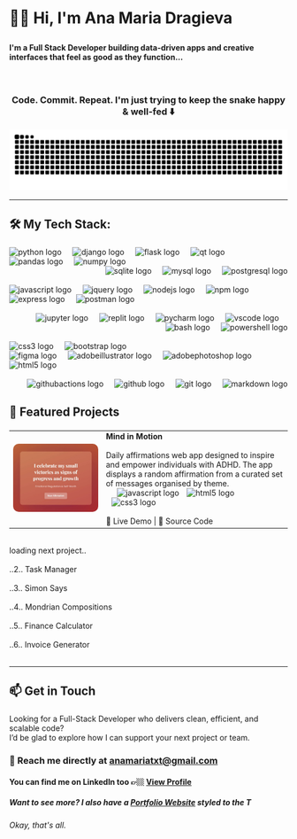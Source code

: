 # <p align="left">👋🏼 Hi, I'm Ana Maria Dragieva</p>

#### <p align="left">I'm a Full Stack Developer building data-driven apps and creative interfaces that feel as good as they function...</p>
<br>

### <p align="center">Code. Commit. Repeat. I'm just trying to keep the snake happy & well-fed ⬇️</p>

<picture>
  <source media="(prefers-color-scheme: dark)" srcset="https://raw.githubusercontent.com/anamariadragieva/anamariadragieva/output/snake.svg" />
  <source media="(prefers-color-scheme: light)" srcset="https://raw.githubusercontent.com/anamariadragieva/anamariadragieva/output/snake-dark.svg" />
  <img alt="GitHub Snake animation" src="https://raw.githubusercontent.com/anamariadragieva/anamariadragieva/output/snake.svg" />
</picture>

---
## <p align="left">🛠️ My Tech Stack:</p>

<div align="left">
  <img src="https://img.shields.io/badge/Python-3776AB?logo=python&logoColor=white&style=for-the-badge" style="pointer-events: none;" height="40" alt="python logo"  />
  <img width="12" />
  <img src="https://skillicons.dev/icons?i=django" height="40" alt="django logo"  />
  <img width="12" />
  <img src="https://skillicons.dev/icons?i=flask" height="40" alt="flask logo"  />
  <img width="12" />
  <img src="https://cdn.simpleicons.org/qt/41CD52" height="40" alt="qt logo"  />
  <img width="12" />
  <img src="https://img.shields.io/badge/pandas-150458?logo=pandas&logoColor=white&style=for-the-badge" height="40" alt="pandas logo"  />
  <img width="12" />
  <img src="https://cdn.jsdelivr.net/gh/devicons/devicon/icons/numpy/numpy-original.svg" height="40" alt="numpy logo"  />
</div>

<div align="right">
  <img src="https://cdn.simpleicons.org/sqlite/003B57" height="40" alt="sqlite logo"  />
  <img width="12" />
  <img src="https://cdn.simpleicons.org/mysql/4479A1" height="40" alt="mysql logo"  />
  <img width="12" />
  <img src="https://cdn.simpleicons.org/postgresql/4169E1" height="40" alt="postgresql logo"  />
  <br><br>
</div>

<div align="left">
  <img src="https://img.shields.io/badge/JavaScript-F7DF1E?logo=javascript&logoColor=black&style=for-the-badge" height="40" alt="javascript logo"  />
  <img width="12" />
  <img src="https://skillicons.dev/icons?i=jquery" height="40" alt="jquery logo"  />
  <img width="12" />
  <img src="https://cdn.simpleicons.org/nodedotjs/339933" height="40" alt="nodejs logo"  />
  <img width="12" />
  <img src="https://img.shields.io/badge/npm-CB3837?logo=npm&logoColor=white&style=for-the-badge" height="40" alt="npm logo"  />
  <img width="12" />
  <img src="https://cdn.simpleicons.org/express/000000" height="40" alt="express logo"  />
  <img width="12" />
  <img src="https://cdn.simpleicons.org/postman/FF6C37" height="40" alt="postman logo"  />
  <br><br>
</div>

<div align="right">  
  <img src="https://cdn.jsdelivr.net/gh/devicons/devicon/icons/jupyter/jupyter-original.svg" height="40" alt="jupyter logo"  />
  <img width="12" />
  <img src="https://cdn.simpleicons.org/replit/F26207" height="40" alt="replit logo"  />
  <img width="12" />
  <img src="https://cdn.jsdelivr.net/gh/devicons/devicon/icons/pycharm/pycharm-original.svg" height="40" alt="pycharm logo"  />
  <img width="12" />
  <img src="https://cdn.jsdelivr.net/gh/devicons/devicon/icons/vscode/vscode-original.svg" height="40" alt="vscode logo"  />
  <img width="12" />
  <img src="https://cdn.simpleicons.org/gnubash/4EAA25" height="40" alt="bash logo"  />
  <img width="12" />
  <img src="https://img.shields.io/badge/PowerShell-5391FE?logo=powershell&logoColor=black&style=for-the-badge" height="40" alt="powershell logo"  />
  <br><br>
</div>

<div align="left">
  <img src="https://img.shields.io/badge/CSS3-1572B6?logo=css3&logoColor=white&style=for-the-badge" height="40" alt="css3 logo"  />
  <img width="12" />
  <img src="https://cdn.jsdelivr.net/gh/devicons/devicon/icons/bootstrap/bootstrap-original.svg" height="40" alt="bootstrap logo"  />
  <br>
  <img src="https://cdn.jsdelivr.net/gh/devicons/devicon/icons/figma/figma-original.svg" height="40" alt="figma logo"  />
  <img width="12" />
  <img src="https://skillicons.dev/icons?i=ai" height="40" alt="adobeillustrator logo"  />
  <img width="12" />
  <img src="https://skillicons.dev/icons?i=ps" height="40" alt="adobephotoshop logo"  />
    <img width="12" />
  <img src="https://img.shields.io/badge/HTML5-E34F26?logo=html5&logoColor=white&style=for-the-badge" height="40" alt="html5 logo"  />
  <br><br>
</div>

<div align="right">  
  <img src="https://cdn.simpleicons.org/githubactions/2088FF" height="35" alt="githubactions logo"  />
  <img width="12" />
  <img src="https://cdn.simpleicons.org/github/181717" height="40" alt="github logo"  />
  <img width="12" />
  <img src="https://skillicons.dev/icons?i=git" height="35" alt="git logo"  />
  <img width="12" />
  <img src="https://img.shields.io/badge/Markdown-000000?logo=markdown&logoColor=white&style=for-the-badge" height="40" alt="markdown logo"  />
</div>

##

## <p align="left">🚀 Featured Projects</p>

<table>
  <tr>
    <td>
      <img src="./images/mim-1.jpg" style="border-radius: 10px;"  alt="Mind in Motion App"/>
    </td>
    <td>
      <strong>Mind in Motion</strong>
      <br><br>
      Daily affirmations web app designed to inspire and empower individuals with ADHD. The app displays a random affirmation from a curated set of messages organised by theme.
      <img  src="https://skillicons.dev/icons?i=js" style="pointer-events: none; margin-left: 20px;" height="15" alt="javascript logo"  />
      <img src="https://skillicons.dev/icons?i=html" style="pointer-events: none; margin-left: 10px;" height="16" alt="html5 logo" />
      <img src="https://skillicons.dev/icons?i=css" style="pointer-events: none; margin-left: 10px;" height="17" alt="css3 logo"  />
      <br><br>
      <a href="https://github.com/anamariadragieva/mind-in-motion-web-app" style="text-decoration: none;">🔗 Live Demo </a>
       |  
      <a href="https://github.com/anamariadragieva/mind-in-motion-web-app" style="text-decoration: none;">📁 Source Code</a>
      <br>
    </td>
  </tr>
</table>

<br>
loading next project..
<br>
<br>
..2.. Task Manager
<br>
<br>
..3.. Simon Says
<br>
<br>
..4.. Mondrian Compositions
<br>
<br>
..5.. Finance Calculator
<br>
<br>
..6.. Invoice Generator
<br><br>

---
## <p align="left">📫 Get in Touch<br>

Looking for a Full-Stack Developer who delivers clean, efficient, and scalable code?
<br>
I’d be glad to explore how I can support your next project or team.

### <p align="left">📧 Reach me directly at anamariatxt@gmail.com</p>


#### You can find me on LinkedIn too 👉🏼 [View Profile](https://www.linkedin.com/in/anamariadragieva/)

##### Want to see more? I also have a [Portfolio Website](https://anamariadragieva.github.io/ana-maria-dragieva/) styled to the T</p>

###### Okay, that's all.